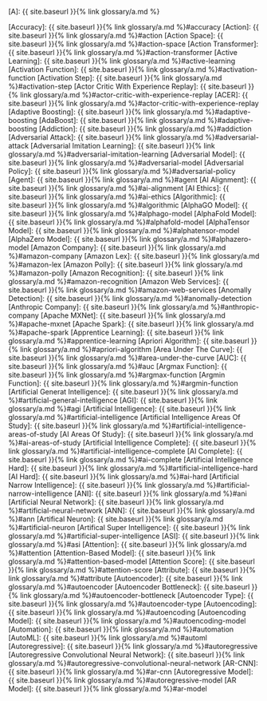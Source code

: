 [A]: {{ site.baseurl }}{% link glossary/a.md %}

[Accuracy]: {{ site.baseurl }}{% link glossary/a.md %}#accuracy
[Action]: {{ site.baseurl }}{% link glossary/a.md %}#action
[Action Space]: {{ site.baseurl }}{% link glossary/a.md %}#action-space
[Action Transformer]: {{ site.baseurl }}{% link glossary/a.md %}#action-transformer
[Active Learning]: {{ site.baseurl }}{% link glossary/a.md %}#active-learning
[Activation Function]: {{ site.baseurl }}{% link glossary/a.md %}#activation-function
[Activation Step]: {{ site.baseurl }}{% link glossary/a.md %}#activation-step
[Actor Critic With Experience Replay]: {{ site.baseurl }}{% link glossary/a.md %}#actor-critic-with-experience-replay
[ACER]: {{ site.baseurl }}{% link glossary/a.md %}#actor-critic-with-experience-replay
[Adaptive Boosting]: {{ site.baseurl }}{% link glossary/a.md %}#adaptive-boosting
[AdaBoost]: {{ site.baseurl }}{% link glossary/a.md %}#adaptive-boosting
[Addiction]: {{ site.baseurl }}{% link glossary/a.md %}#addiction
[Adversarial Attack]: {{ site.baseurl }}{% link glossary/a.md %}#adversarial-attack
[Adversarial Imitation Learning]: {{ site.baseurl }}{% link glossary/a.md %}#adversarial-imitation-learning
[Adversarial Model]: {{ site.baseurl }}{% link glossary/a.md %}#adversarial-model
[Adversarial Policy]: {{ site.baseurl }}{% link glossary/a.md %}#adversarial-policy
[Agent]: {{ site.baseurl }}{% link glossary/a.md %}#agent
[AI Alignment]: {{ site.baseurl }}{% link glossary/a.md %}#ai-alignment
[AI Ethics]: {{ site.baseurl }}{% link glossary/a.md %}#ai-ethics
[Algorithmic]: {{ site.baseurl }}{% link glossary/a.md %}#algorithmic
[AlphaGO Model]: {{ site.baseurl }}{% link glossary/a.md %}#alphago-model
[AlphaFold Model]: {{ site.baseurl }}{% link glossary/a.md %}#alphafold-model
[AlphaTensor Model]: {{ site.baseurl }}{% link glossary/a.md %}#alphatensor-model
[AlphaZero Model]: {{ site.baseurl }}{% link glossary/a.md %}#alphazero-model
[Amazon Company]: {{ site.baseurl }}{% link glossary/a.md %}#amazon-company
[Amazon Lex]: {{ site.baseurl }}{% link glossary/a.md %}#amazon-lex
[Amazon Polly]: {{ site.baseurl }}{% link glossary/a.md %}#amazon-polly
[Amazon Recognition]: {{ site.baseurl }}{% link glossary/a.md %}#amazon-recognition
[Amazon Web Services]: {{ site.baseurl }}{% link glossary/a.md %}#amazon-web-services
[Anomally Detection]: {{ site.baseurl }}{% link glossary/a.md %}#anomally-detection
[Anthropic Company]: {{ site.baseurl }}{% link glossary/a.md %}#anthropic-company
[Apache MXNet]: {{ site.baseurl }}{% link glossary/a.md %}#apache-mxnet
[Apache Spark]: {{ site.baseurl }}{% link glossary/a.md %}#apache-spark
[Apprentice Learning]: {{ site.baseurl }}{% link glossary/a.md %}#apprentice-learning
[Apriori Algorithm]: {{ site.baseurl }}{% link glossary/a.md %}#apriori-algorithm
[Area Under The Curve]: {{ site.baseurl }}{% link glossary/a.md %}#area-under-the-curve
[AUC]: {{ site.baseurl }}{% link glossary/a.md %}#auc
[Argmax Function]: {{ site.baseurl }}{% link glossary/a.md %}#argmax-function
[Argmin Function]: {{ site.baseurl }}{% link glossary/a.md %}#argmin-function
[Artificial Generat Intelligence]: {{ site.baseurl }}{% link glossary/a.md %}#artificial-general-intelligence
[AGI]: {{ site.baseurl }}{% link glossary/a.md %}#agi
[Artificial Intelligence]: {{ site.baseurl }}{% link glossary/a.md %}#artificial-intelligence
[Artificial Intelligence Areas Of Study]: {{ site.baseurl }}{% link glossary/a.md %}#artificial-intelligence-areas-of-study
[AI Areas Of Study]: {{ site.baseurl }}{% link glossary/a.md %}#ai-areas-of-study
[Artificial Intelligence Complete]: {{ site.baseurl }}{% link glossary/a.md %}#artificial-intelligence-complete
[AI Complete]: {{ site.baseurl }}{% link glossary/a.md %}#ai-complete
[Artificial Intelligence Hard]: {{ site.baseurl }}{% link glossary/a.md %}#artificial-intelligence-hard
[AI Hard]: {{ site.baseurl }}{% link glossary/a.md %}#ai-hard
[Artificial Narrow Intelligence]: {{ site.baseurl }}{% link glossary/a.md %}#artificial-narrow-intelligence
[ANI]: {{ site.baseurl }}{% link glossary/a.md %}#ani
[Artificial Neural Network]: {{ site.baseurl }}{% link glossary/a.md %}#artificial-neural-network
[ANN]: {{ site.baseurl }}{% link glossary/a.md %}#ann
[Artifical Neuron]: {{ site.baseurl }}{% link glossary/a.md %}#artificial-neuron
[Artifical Super Intelligence]: {{ site.baseurl }}{% link glossary/a.md %}#artificial-super-intelligence
[ASI]: {{ site.baseurl }}{% link glossary/a.md %}#asi
[Attention]: {{ site.baseurl }}{% link glossary/a.md %}#attention
[Attention-Based Model]: {{ site.baseurl }}{% link glossary/a.md %}#attention-based-model
[Attention Score]: {{ site.baseurl }}{% link glossary/a.md %}#attention-score
[Attribute]: {{ site.baseurl }}{% link glossary/a.md %}#attribute
[Autoencoder]: {{ site.baseurl }}{% link glossary/a.md %}#autoencoder
[Autoencoder Bottleneck]: {{ site.baseurl }}{% link glossary/a.md %}#autoencoder-bottleneck
[Autoencoder Type]: {{ site.baseurl }}{% link glossary/a.md %}#autoencoder-type
[Autoencoding]: {{ site.baseurl }}{% link glossary/a.md %}#autoencoding
[Autoencoding Model]: {{ site.baseurl }}{% link glossary/a.md %}#autoencoding-model
[Automation]: {{ site.baseurl }}{% link glossary/a.md %}#automation
[AutoML]: {{ site.baseurl }}{% link glossary/a.md %}#automl
[Autoregressive]: {{ site.baseurl }}{% link glossary/a.md %}#autoregressive
[Autoregressive Convolutional Neural Network]: {{ site.baseurl }}{% link glossary/a.md %}#autoregressive-convolutional-neural-network
[AR-CNN]: {{ site.baseurl }}{% link glossary/a.md %}#ar-cnn
[Autoregressive Model]: {{ site.baseurl }}{% link glossary/a.md %}#autoregressive-model
[AR Model]: {{ site.baseurl }}{% link glossary/a.md %}#ar-model
